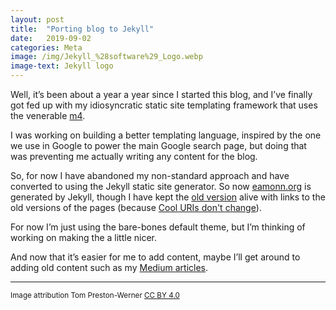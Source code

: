 ```yaml
---
layout: post
title:  "Porting blog to Jekyll"
date:   2019-09-02
categories: Meta
image: /img/Jekyll_%28software%29_Logo.webp
image-text: Jekyll logo
---
```


Well, it’s been about a year a year since I started this blog, and I’ve finally
got fed up with my idiosyncratic static site templating framework that uses the
venerable [m4][1].

I was working on building a better templating language, inspired by the one we
use in Google to power the main Google search page, but doing that was
preventing me actually writing any content for the blog.

So, for now I have abandoned my non-standard approach and have converted to
using the Jekyll static site generator. So now [eamonn.org][7] is generated by
Jekyll, though I have kept the [old version][6] alive with links to the old
versions of the pages (because [Cool URIs don't change][2]).

For now I’m just using the bare-bones default theme, but I’m thinking of working
on making the a little nicer.

And now that it’s easier for me to add content, maybe I’ll get around to adding
old content such as my [Medium articles][3].

--------

<small>Image attribution Tom Preston-Werner [CC BY 4.0][5]<small>

[1]: https://en.wikipedia.org/wiki/M4_(computer_language)
[2]: https://www.w3.org/Provider/Style/URI
[3]: https://medium.com/@eob
[5]: https://creativecommons.org/licenses/by/4.0
[6]: https://eamonn.org/index-old.html
[7]: https://eamonn.org
